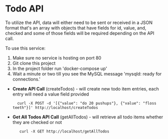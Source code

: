 # Todo API

To utilize the API, data will either need to be sent or received in a JSON format that's an array with objects that have fields for id, value, and, checked and some of those fields will be required depending on the API call.

To use this service:

1. Make sure no service is hosting on port 80
2. Git clone this project
3. In the project folder run 'docker-compose up'
4. Wait a minute or two till you see the MySQL message 'mysqld: ready for connections.'


* __Create API Call__ (createTodos) - will create new todo item entries, each entry will need a value field provided

        curl -X POST -d '[{"value": "do 20 pushups"}, {"value": "floss teeth"}]' http://localhost/createTodos

* __Get All Todos API Call__ (getAllTodos) - will retrieve all todo items whether they are checked or not

         curl -X GET http://localhost/getAllTodos
